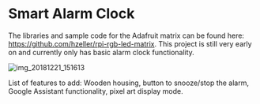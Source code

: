 # Smart Alarm Clock
The libraries and sample code for the Adafruit matrix can be found here: https://github.com/hzeller/rpi-rgb-led-matrix.
This project is still very early on and currently only has basic alarm clock functionality. 

![img_20181221_151613](https://user-images.githubusercontent.com/32803806/50365141-d0bf0d80-0538-11e9-9ce2-a0c4d6e5820c.jpg)

List of features to add: Wooden housing, button to snooze/stop the alarm, Google Assistant functionality, pixel art display mode.
